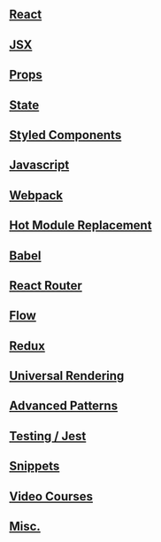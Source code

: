 ## [React](/src/react.md) #
## [JSX](/src/jsx.md) ##
## [Props](/src/props.md) ##
## [State](/src/state.md) ##
## [Styled Components](/src/styled-components.md) ##
## [Javascript](/src/javascript.md) ##
## [Webpack](/src/webpack.md) ##
## [Hot Module Replacement](/src/hot-module-replacement.md) ##
## [Babel](/src/babel.md) ##
## [React Router](/src/react-router.md) ##
## [Flow](/src/flow.md) ##
## [Redux](/src/redux.md)
## [Universal Rendering](/src/universal_rendering.md)
## [Advanced Patterns](/src/advanced_patterns.md) 
## [Testing / Jest](/src/testing.md) ##
## [Snippets](/src/snippets.md) ##
## [Video Courses](/src/video-courses.md) ##
## [Misc.](/src/misc.md) ##
